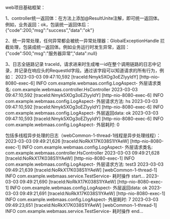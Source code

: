 web项目基础框架：

1、controller统一返回体：在方法上添加@ResultUnite注解，即可统一返回体。例如，业务返回：ok，包装统一返回体后：
{"code":200,"msg":"success","data":"ok"}


2、统一异常处理，任何异常都会被统一异常处理器：GlobalExceptionHandle 拦截处理，包装成统一返回体。例如业务运行时发生异常，返回：
{"code":500,"msg":"服务器异常","data":null}


3、日志全链路记录 traceId，请求进来时生成唯一id在整个调用链路的日志中记录，并记录在响应头的RequestId字段。通过该字段可以知道请求的所有行为，例如：
2023-03-03 09:47:10,592 [traceId:Nmyk5XOg3oEZIyyldY] [http-nio-8080-exec-6] INFO  com.example.webmaas.config.LogAspect- 外层请求类名: com.example.webmaas.controller.HsController
2023-03-03 09:47:10,592 [traceId:Nmyk5XOg3oEZIyyldY] [http-nio-8080-exec-6] INFO  com.example.webmaas.config.LogAspect- 外层请求方法: hs
2023-03-03 09:47:10,592 [traceId:Nmyk5XOg3oEZIyyldY] [http-nio-8080-exec-6] INFO  com.example.webmaas.config.LogAspect- 外层返回data: ok
2023-03-03 09:47:10,593 [traceId:Nmyk5XOg3oEZIyyldY] [http-nio-8080-exec-6] INFO  com.example.webmaas.config.LogAspect- 外层耗时: 0

包括多线程异步处理的日志（webCommon-1-thread-1线程是异步处理线程）：
2023-03-03 09:49:21,626 [traceId:NoRkX17K038S1lYAeW] [http-nio-8080-exec-1] INFO  com.example.webmaas.config.LogAspect- 外层请求类名: com.example.webmaas.controller.HsController
2023-03-03 09:49:21,628 [traceId:NoRkX17K038S1lYAeW] [http-nio-8080-exec-1] INFO  com.example.webmaas.config.LogAspect- 外层请求方法: test3
2023-03-03 09:49:21,639 [traceId:NoRkX17K038S1lYAeW] [webCommon-1-thread-1] INFO  com.example.webmaas.service.TestService- 耗时操作 start...
2023-03-03 09:49:21,690 [traceId:NoRkX17K038S1lYAeW] [http-nio-8080-exec-1] INFO  com.example.webmaas.config.LogAspect- 外层返回data: ok
2023-03-03 09:49:21,691 [traceId:NoRkX17K038S1lYAeW] [http-nio-8080-exec-1] INFO  com.example.webmaas.config.LogAspect- 外层耗时: 7
2023-03-03 09:49:23,651 [traceId:NoRkX17K038S1lYAeW] [webCommon-1-thread-1] INFO  com.example.webmaas.service.TestService- 耗时操作 end...
